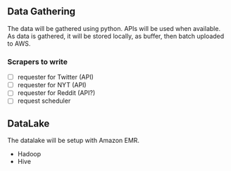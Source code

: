 ## Data Gathering

The data will be gathered using python. APIs will be used when available. 
As data is gathered, it will be stored locally, as buffer, then batch uploaded to AWS. 

### Scrapers to write

- [ ] requester for Twitter (API)
- [ ] requester for NYT (API)
- [ ] requester for Reddit (API?)
- [ ] request scheduler

## DataLake

The datalake will be setup with Amazon EMR.

* Hadoop
* Hive

